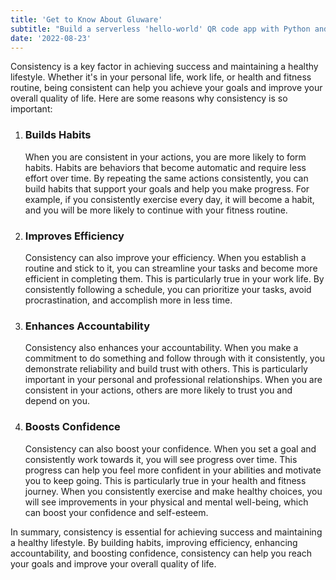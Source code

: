 ```yaml
---
title: 'Get to Know About Gluware'
subtitle: "Build a serverless 'hello-world' QR code app with Python and AWS."
date: '2022-08-23'
---
```


Consistency is a key factor in achieving success and maintaining a healthy lifestyle. Whether it's in your personal life, work life, or health and fitness routine, being consistent can help you achieve your goals and improve your overall quality of life. Here are some reasons why consistency is so important:

1. ### Builds Habits <br/>

   When you are consistent in your actions, you are more likely to form habits. Habits are behaviors that become automatic and require less effort over time. By repeating the same actions consistently, you can build habits that support your goals and help you make progress. For example, if you consistently exercise every day, it will become a habit, and you will be more likely to continue with your fitness routine.

2. ### Improves Efficiency<br/>

   Consistency can also improve your efficiency. When you establish a routine and stick to it, you can streamline your tasks and become more efficient in completing them. This is particularly true in your work life. By consistently following a schedule, you can prioritize your tasks, avoid procrastination, and accomplish more in less time.

3. ### Enhances Accountability<br/>

   Consistency also enhances your accountability. When you make a commitment to do something and follow through with it consistently, you demonstrate reliability and build trust with others. This is particularly important in your personal and professional relationships. When you are consistent in your actions, others are more likely to trust you and depend on you.

4. ### Boosts Confidence<br/>

   Consistency can also boost your confidence. When you set a goal and consistently work towards it, you will see progress over time. This progress can help you feel more confident in your abilities and motivate you to keep going. This is particularly true in your health and fitness journey. When you consistently exercise and make healthy choices, you will see improvements in your physical and mental well-being, which can boost your confidence and self-esteem.

In summary, consistency is essential for achieving success and maintaining a healthy lifestyle. By building habits, improving efficiency, enhancing accountability, and boosting confidence, consistency can help you reach your goals and improve your overall quality of life.
